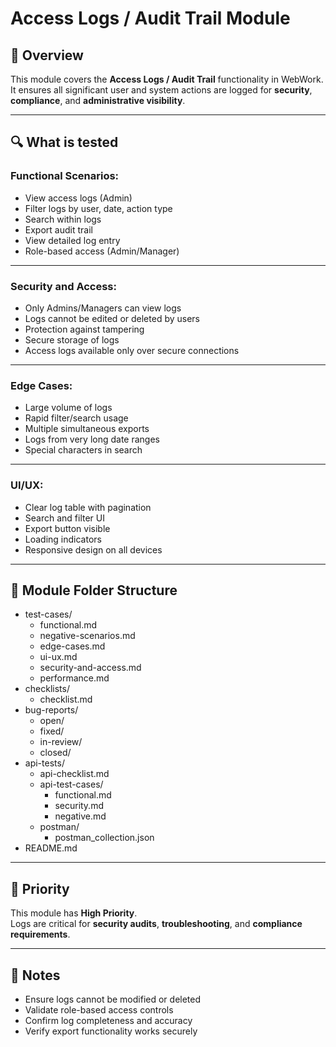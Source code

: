 # Access Logs / Audit Trail Module

## 📌 Overview

This module covers the **Access Logs / Audit Trail** functionality in WebWork.  
It ensures all significant user and system actions are logged for **security**, **compliance**, and **administrative visibility**.

---

## 🔍 What is tested

### Functional Scenarios:
- View access logs (Admin)
- Filter logs by user, date, action type
- Search within logs
- Export audit trail
- View detailed log entry
- Role-based access (Admin/Manager)

---

### Security and Access:
- Only Admins/Managers can view logs
- Logs cannot be edited or deleted by users
- Protection against tampering
- Secure storage of logs
- Access logs available only over secure connections

---

### Edge Cases:
- Large volume of logs
- Rapid filter/search usage
- Multiple simultaneous exports
- Logs from very long date ranges
- Special characters in search

---

### UI/UX:
- Clear log table with pagination
- Search and filter UI
- Export button visible
- Loading indicators
- Responsive design on all devices

---

## 📁 Module Folder Structure
- test-cases/
  - functional.md
  - negative-scenarios.md
  - edge-cases.md
  - ui-ux.md
  - security-and-access.md
  - performance.md
- checklists/
  - checklist.md
- bug-reports/
  - open/
  - fixed/
  - in-review/
  - closed/
- api-tests/
  - api-checklist.md
  - api-test-cases/
    - functional.md
    - security.md
    - negative.md
  - postman/
    - postman_collection.json
- README.md

---

## 🧪 Priority

This module has **High Priority**.  
Logs are critical for **security audits**, **troubleshooting**, and **compliance requirements**.

---

## 📎 Notes

- Ensure logs cannot be modified or deleted
- Validate role-based access controls
- Confirm log completeness and accuracy
- Verify export functionality works securely